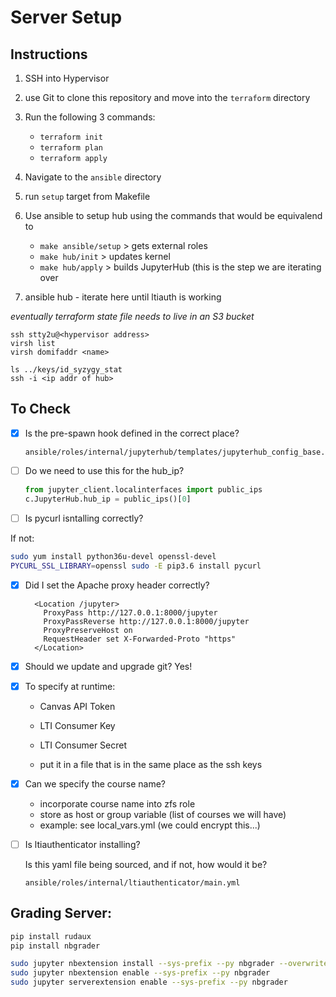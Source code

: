# Server Setup

## Instructions

1.  SSH into Hypervisor 
2.  use Git to clone this repository and move into the `terraform` directory
3.  Run the following 3 commands:
    - `terraform init`
    - `terraform plan`
    - `terraform apply`
4.  Navigate to the `ansible` directory 
4.  run `setup` target from Makefile
4.  Use ansible to setup hub using the commands that would be equivalend to 
     - `make ansible/setup` > gets external roles
     - `make hub/init` > updates kernel 
     - `make hub/apply` > builds JupyterHub (this is the step we are iterating over
     
5.  ansible hub - iterate here until ltiauth is working

*eventually terraform state file needs to live in an S3 bucket*

```
ssh stty2u@<hypervisor address>
virsh list
virsh domifaddr <name>

ls ../keys/id_syzygy_stat
ssh -i <ip addr of hub>
```

## To Check

- [x] Is the pre-spawn hook defined in the correct place?

  ```
  ansible/roles/internal/jupyterhub/templates/jupyterhub_config_base.py.j2
  ```

- [ ] Do we need to use this for the hub_ip?

  ```python
  from jupyter_client.localinterfaces import public_ips
  c.JupyterHub.hub_ip = public_ips()[0]
  ```

- [ ] Is pycurl isntalling correctly?

If not:

```sh
sudo yum install python36u-devel openssl-devel
PYCURL_SSL_LIBRARY=openssl sudo -E pip3.6 install pycurl
```

- [x] Did I set the Apache proxy header correctly?

  ```
    <Location /jupyter>
      ProxyPass http://127.0.0.1:8000/jupyter
      ProxyPassReverse http://127.0.0.1:8000/jupyter
      ProxyPreserveHost on
      RequestHeader set X-Forwarded-Proto "https"
    </Location>
  ```

- [x] Should we update and upgrade git? Yes!

- [x] To specify at runtime:

  - Canvas API Token
  - LTI Consumer Key
  - LTI Consumer Secret
  
  - put it in a file that is in the same place as the ssh keys

- [x] Can we specify the course name?

  - incorporate course name into zfs role
  - store as host or group variable (list of courses we will have)
  - example: see local_vars.yml (we could encrypt this...)

- [ ] Is ltiauthenticator installing?

  Is this yaml file being sourced, and if not, how would it be?

  ```
  ansible/roles/internal/ltiauthenticator/main.yml
  ```

## Grading Server:

```bash
pip install rudaux
pip install nbgrader

sudo jupyter nbextension install --sys-prefix --py nbgrader --overwrite
sudo jupyter nbextension enable --sys-prefix --py nbgrader
sudo jupyter serverextension enable --sys-prefix --py nbgrader
```
